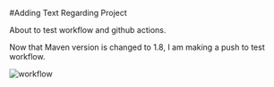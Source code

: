 #Adding Text Regarding Project

About to test workflow and github actions.

Now that Maven version is changed to 1.8, I am making 
a push to test workflow.

![workflow](https://github.com/ViktorHatina/sem/actions/workflows/main.yml/badge.svg)